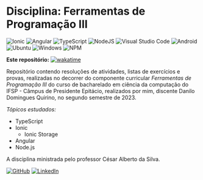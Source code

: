 # Disciplina: Ferramentas de Programação III

![Ionic](https://img.shields.io/badge/Ionic-%233880FF.svg?style=for-the-badge&logo=Ionic&logoColor=white)   ![Angular](https://img.shields.io/badge/angular-%23DD0031.svg?style=for-the-badge&logo=angular&logoColor=white)   ![TypeScript](https://img.shields.io/badge/typescript-%23007ACC.svg?style=for-the-badge&logo=typescript&logoColor=white)   ![NodeJS](https://img.shields.io/badge/node.js-6DA55F?style=for-the-badge&logo=node.js&logoColor=white)   ![Visual Studio Code](https://img.shields.io/badge/Visual%20Studio%20Code-0078d7.svg?style=for-the-badge&logo=visual-studio-code&logoColor=white)   ![Android](https://img.shields.io/badge/Android-3DDC84?style=for-the-badge&logo=android&logoColor=white)   ![Ubuntu](https://img.shields.io/badge/Ubuntu-E95420?style=for-the-badge&logo=ubuntu&logoColor=white)   ![Windows](https://img.shields.io/badge/Windows-0078D6?style=for-the-badge&logo=windows&logoColor=white)   ![NPM](https://img.shields.io/badge/NPM-%23CB3837.svg?style=for-the-badge&logo=npm&logoColor=white)


**Este repositório:** [![wakatime](https://wakatime.com/badge/user/7acf6789-aea1-423f-9bd3-04bae9188074/project/e710fdc2-a0c9-4936-99b2-89cd0edd24ce.svg?style=for-the-badge)](https://wakatime.com/@Dankotchev)

Repositório contendo resoluções de atividades, listas de exercícios e provas, realizadas no decorrer do componente curricular *Ferramentas de Programação III* do curso de bacharelado em ciência da computação do IFSP - Câmpus de Presidente Epitácio, realizados por mim, discente Danilo Domingues Quirino, no segundo semestre de 2023.

*Tópicos estudados:*
* TypeScript
* Ionic
	* Ionic Storage
* Angular
* Node.js

A disciplina ministrada pelo professor César Alberto da Silva.

[![GitHub](https://img.shields.io/badge/github-%23121011.svg?style=for-the-badge&logo=github&logoColor=white)](https://github.com/Dankotchev)
[![LinkedIn](https://img.shields.io/badge/linkedin-%230077B5.svg?style=for-the-badge&logo=linkedin&logoColor=white)](https://www.linkedin.com/in/danilo-domingues-quirino/)
